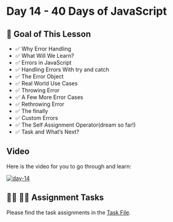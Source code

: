# Day 14 - 40 Days of JavaScript

## **🎯 Goal of This Lesson**

- ✅ Why Error Handling
- ✅ What Will We Learn?
- ✅ Errors in JavaScript
- ✅ Handling Errors With try and catch
- ✅ The Error Object
- ✅ Real World Use Cases
- ✅ Throwing Error
- ✅ A Few More Error Cases
- ✅ Rethrowing Error
- ✅ The finally
- ✅ Custom Errors
- ✅ The Self Assignment Operator(dream so far!)
- ✅ Task and What’s Next?

## Video

Here is the video for you to go through and learn:

[![day-14](./banner.png)](https://youtu.be/XpMW-gxNYD8 "Video")

## **👩‍💻 🧑‍💻 Assignment Tasks**

Please find the task assignments in the [Task File](./task.md).

